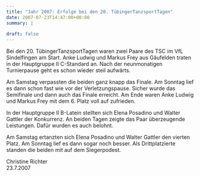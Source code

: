 ```yaml
---
title: "Jahr 2007: Erfolge bei den 20. TübingerTanzsportTagen"
date: 2007-07-23T14:47:00+00:00
summary: |
    
draft: false
---
```


Bei den 20. TübingerTanzsportTagen waren zwei Paare des TSC im VfL Sindelfingen am Start. Anke Ludwig und Markus Frey aus Gäufelden traten in der Hauptgruppe II C-Standard an. Nach der neunmonatigen Turnierpause geht es schon wieder steil aufwärts.

Am Samstag verpassten die beiden ganz knapp das Finale. Am Sonntag lief es dann schon fast wie vor der Verletzungspause. Sicher wurde das Semifinale und dann auch das Finale erreicht. Am Ende waren Anke Ludwig und Markus Frey mit dem 6. Platz voll auf zufrieden.

In der Hauptgruppe II B-Latein stellten sich Elena Posadino und Walter Gattler der Konkurrenz. An beiden Tagen zeigte das Paar überzeugende Leistungen. Dafür wurden es auch belohnt.

Am Samstag ertanzten sich Elena Posadino und Walter Gattler den vierten Platz. Am Sonntag lief es dann sogar noch besser. Als Drittplatzierte standen die beiden mit auf dem Siegerpodest.

Christine Richter  
23.7.2007


